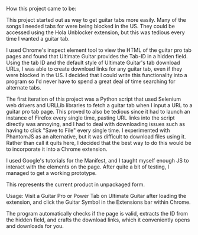 How this project came to be:

This project started out as way to get guitar tabs more easily. 
Many of the songs I needed tabs for were being blocked in the US. 
They could be accessed using the Hola Unblocker extension, but this was tedious every time I wanted a guitar tab.

I used Chrome's inspect element tool to view the HTML of the guitar pro tab pages and found that Ultimate Guitar provides the Tab-ID in a hidden field. Using the tab ID and the default style of Ultimate Guitar's tab download URLs, I was able to create download links for any guitar tab, even if they were blocked in the US. I decided that I could write this functionality into a program so I'd never have to spend a great deal of time searching for alternate tabs. 

The first iteration of this project was a Python script that used Selenium web drivers and URLLib libraries to fetch a guitar tab when I input a URL to a guitar pro tab page.
This proved to also be tedious since it had to launch an instance of Firefox every single time, pasting URL links into the script directly was annoying, and I had to deal with downloading issues such as having to click "Save to File" every single time. 
I experimented with PhantomJS as an alternative, but it was difficult to download files using it. Rather than call it quits here, I decided that the best way to do this would be to incorporate it into a Chrome extension.

I used Google's tutorials for the Manifest, and I taught myself enough JS to interact with the elements on the page. After quite a bit of testing, I managed to get a working prototype.

This represents the current product in unpackaged form. 

Usage: Visit a Guitar Pro or Power Tab on Ultimate Guitar after loading the extension, and click the Guitar Symbol in the Extensions bar within Chrome. 

The program automatically checks if the page is valid, extracts the ID from the hidden field, and crafts the download links, which it conveniently opens and downloads for you. 
